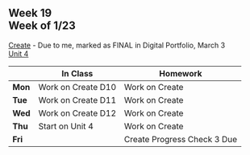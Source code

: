 ## Week 19 <br>Week of 1/23

[Create](/apcsp/curriculum/pt/create) - Due to me, marked as FINAL in Digital Portfolio, March 3<br>[Unit 4](/apcsp/curriculum/4)

  |       |In Class               |Homework   |
  |-------|---------              |---------  |
  |**Mon**|Work on Create D10 |Work on Create |
  |**Tue**|Work on Create D11 |Work on Create |
  |**Wed**|Work on Create D12 |Work on Create |
  |**Thu**|Start on Unit 4 |Work on Create |
  |**Fri**| |Create Progress Check 3 Due |

<!-- <img src="https://techvidvan.com/tutorials/wp-content/uploads/sites/2/2019/12/Applications-of-python.jpg" alt="python applications" height="400"> -->

<meta http-equiv="refresh" content="300"/>